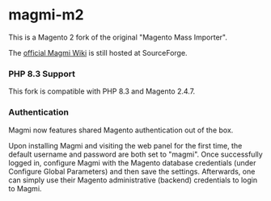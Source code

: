 magmi-m2
===

This is a Magento 2 fork of the original "Magento Mass Importer".

The [official Magmi Wiki](http://wiki.magmi.org/) is still hosted at SourceForge.

### PHP 8.3 Support
This fork is compatible with PHP 8.3 and Magento 2.4.7.

### Authentication

Magmi now features shared Magento authentication out of the box.

Upon installing Magmi and visiting the web panel for the first time, the default username and password are both set to "magmi". Once successfully logged in, configure Magmi with the Magento database credentials (under Configure Global Parameters) and then save the settings. Afterwards, one can simply use their Magento administrative (backend) credentials to login to Magmi.